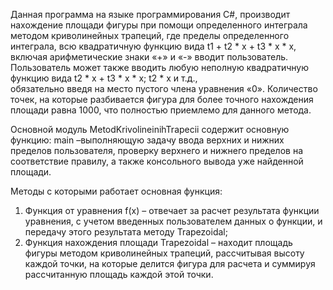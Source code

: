 ﻿Данная программа на языке программирования C#, 
производит нахождение площади фигуры при помощи определенного интеграла методом криволинейных трапеций, 
где пределы определенного интеграла, всю квадратичную функцию вида t1 + t2 * x + t3 * x * x, 
включая арифметические знаки «+» и «-» вводит пользователь. 
Пользователь может также вводить любую неполную квадратичную функцию вида t2 * x + t3 * x * x;  t2 * x  и т.д.,  
обязательно введя на место пустого члена уравнения «0». Количество точек, 
на которые разбивается фигура для более точного нахождения площади равна 1000, 
что полностью приемлемо для данного метода.

Основной модуль MetodKrivolineinihTrapecii содержит основную функцию: 
main –выполняющую задачу ввода верхних и нижних пределов пользователя, 
проверку верхнего и нижнего пределов на соответствие правилу, 
а также консольного вывода уже найденной площади.

Методы с которыми работает основная функция:
1) Функция от уравнения f(x) – отвечает за расчет результата функции уравнения, 
с учетом введенных пользователем данных о функции, и передачу этого результата методу Trapezoidal;
2) Функция нахождения площади Trapezoidal – находит площадь фигуры методом криволинейных трапеций, 
рассчитывая высоту каждой точки, на которые делится фигура для расчета и суммируя рассчитанную площадь каждой этой точки.
